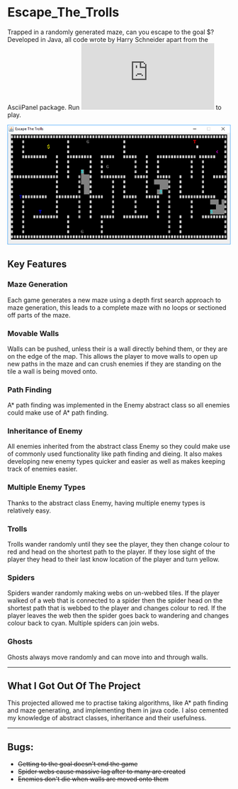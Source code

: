 # Escape_The_Trolls

Trapped in a randomly generated maze, can you escape to the goal $? Developed in Java, all code wrote by Harry Schneider apart from the AsciiPanel package. Run ![EscapeTheTroll.jar](https://github.com/Haza290/Escape_The_Trolls/blob/master/EscapeTheTroll.jar) to play.

![Screen shot of the game](https://github.com/Haza290/Escape_The_Trolls/blob/master/Escape%20The%20Trolls%20Screenshot.PNG)

## Key Features

### Maze Generation
Each game generates a new maze using a depth first search approach to maze generation, this leads to a complete maze with no loops or sectioned off parts of the maze.

### Movable Walls
Walls can be pushed, unless their is a wall directly behind them, or they are on the edge of the map. This allows the player to move walls to open up new paths in the maze and can crush enemies if they are standing on the tile a wall is being moved onto.

### Path Finding
A* path finding was implemented in the Enemy abstract class so all enemies could make use of A* path finding.

### Inheritance of Enemy
All enemies inherited from the abstract class Enemy so they could make use of commonly used functionality like path finding and dieing. It also makes developing new enemy types quicker and easier as well as makes keeping track of enemies easier.

### Multiple Enemy Types
Thanks to the abstract class Enemy, having multiple enemy types is relatively easy.

### Trolls
Trolls wander randomly until they see the player, they then change colour to red and head on the shortest path to the player. If they lose sight of the player they head to their last know location of the player and turn yellow.

### Spiders
Spiders wander randomly making webs on un-webbed tiles. If the player walked of a web that is connected to a spider then the spider head on the shortest path that is webbed to the player and changes colour to red. If the player leaves the web then the spider goes back to wandering and changes colour back to cyan. Multiple spiders can join webs.

### Ghosts
Ghosts always move randomly and can move into and through walls.

---

## What I Got Out Of The Project
This projected allowed me to practise taking algorithms, like A* path finding and maze generating, and implementing them in java code. I also cemented my knowledge of abstract classes, inheritance and their usefulness.

---
## Bugs: 
* ~~Getting to the goal doesn't end the game~~
* ~~Spider webs cause massive lag after to many are created~~
* ~~Enemies don't die when walls are moved onto them~~
